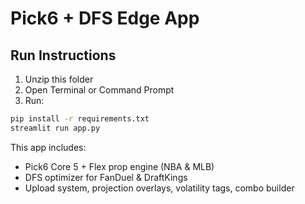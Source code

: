 
# Pick6 + DFS Edge App

## Run Instructions
1. Unzip this folder
2. Open Terminal or Command Prompt
3. Run:

```bash
pip install -r requirements.txt
streamlit run app.py
```

This app includes:
- Pick6 Core 5 + Flex prop engine (NBA & MLB)
- DFS optimizer for FanDuel & DraftKings
- Upload system, projection overlays, volatility tags, combo builder
